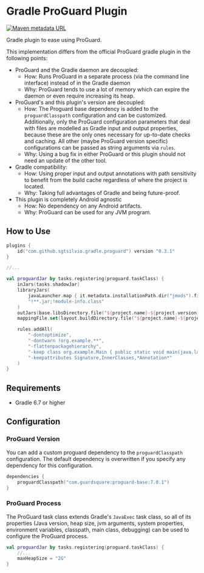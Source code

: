 # Gradle ProGuard Plugin

[![Maven metadata URL](https://img.shields.io/maven-metadata/v?color=brightgreen&label=gradle%20plugin&metadataUrl=https%3A%2F%2Fplugins.gradle.org%2Fm2%2Fcom%2Fgithub%2Fsgtsilvio%2Fgradle%2Fproguard%2Fcom.github.sgtsilvio.gradle.proguard.gradle.plugin%2Fmaven-metadata.xml)](https://plugins.gradle.org/plugin/com.github.sgtsilvio.gradle.proguard)

Gradle plugin to ease using ProGuard.

This implementation differs from the official ProGuard gradle plugin in the following points:
- ProGuard and the Gradle daemon are decoupled:
   - How: Runs ProGuard in a separate process (via the command line interface) instead of in the Gradle daemon
   - Why: ProGuard tends to use a lot of memory which can expire the daemon or even require increasing its heap.
- ProGuard's and this plugin's version are decoupled:
   - How: The Proguard base dependency is added to the `proguardClasspath` configuration and can be customized.
     Additionally, only the ProGuard configuration parameters that deal with files are modelled as Gradle input and
     output properties, because these are the only ones necessary for up-to-date checks and caching.
     All other (maybe ProGuard version specific) configurations can be passed as string arguments via `rules`.
   - Why: Using a bug fix in either ProGuard or this plugin should not need an update of the other tool.
- Gradle compatibility:
   - How: Using proper input and output annotations with path sensitivity to benefit from the build cache regardless
     of where the project is located.
   - Why: Taking full advantages of Gradle and being future-proof.
- This plugin is completely Android agnostic
   - How: No dependency on any Android artifacts.
   - Why: ProGuard can be used for any JVM program.

## How to Use

```kotlin
plugins {
    id("com.github.sgtsilvio.gradle.proguard") version "0.3.1"
}

//...

val proguardJar by tasks.registering(proguard.taskClass) {
    inJars(tasks.shadowJar)
    libraryJars(
        javaLauncher.map { it.metadata.installationPath.dir("jmods").file("java.base.jmod") },
        "!**.jar;!module-info.class"
    )
    outJars(base.libsDirectory.file("${project.name}-${project.version}-proguarded.jar"))
    mappingFile.set(layout.buildDirectory.file("${project.name}-${project.version}-mapping.txt"))

    rules.addAll(
        "-dontoptimize",
        "-dontwarn !org.example.**",
        "-flattenpackagehierarchy",
        "-keep class org.example.Main { public static void main(java.lang.String[]); }",
        "-keepattributes Signature,InnerClasses,*Annotation*"
    )
}
```

## Requirements

- Gradle 6.7 or higher

## Configuration

### ProGuard Version

You can add a custom proguard dependency to the `proguardClasspath` configuration.
The default dependency is overwritten if you specify any dependency for this configuration.

```kotlin
dependencies {
    proguardClasspath("com.guardsquare:proguard-base:7.0.1")
}
```

### ProGuard Process

The ProGuard task class extends Gradle's `JavaExec` task class, so all of its properties
(Java version, heap size, jvm arguments, system properties, environment variables, classpath, main class, debugging)
can be used to configure the ProGuard process.

```kotlin
val proguardJar by tasks.registering(proguard.taskClass) {
    //...
    maxHeapSize = "2G"
}
```